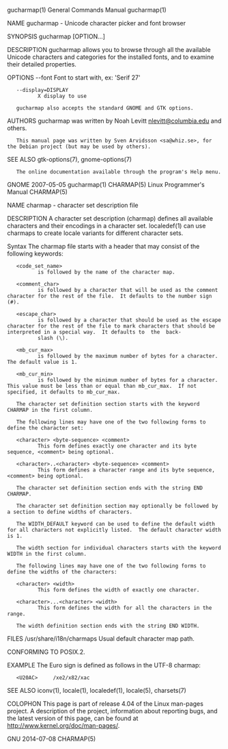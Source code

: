 gucharmap(1)                                                                             General Commands Manual                                                                             gucharmap(1)

NAME
       gucharmap - Unicode character picker and font browser

SYNOPSIS
       gucharmap [OPTION...]

DESCRIPTION
       gucharmap allows you to browse through all the available Unicode characters and categories for the installed fonts, and to examine their detailed properties.

OPTIONS
       --font Font to start with, ex: 'Serif 27'

       --display=DISPLAY
              X display to use

       gucharmap also accepts the standard GNOME and GTK options.

AUTHORS
       gucharmap was written by Noah Levitt <nlevitt@columbia.edu> and others.

       This manual page was written by Sven Arvidsson <sa@whiz.se>, for the Debian project (but may be used by others).

SEE ALSO
       gtk-options(7), gnome-options(7)

       The online documentation available through the program's Help menu.

GNOME                                                                                           2007-05-05                                                                                   gucharmap(1)
CHARMAP(5)                                                                              Linux Programmer's Manual                                                                              CHARMAP(5)

NAME
       charmap - character set description file

DESCRIPTION
       A  character  set  description (charmap) defines all available characters and their encodings in a character set.  localedef(1) can use charmaps to create locale variants for different character
       sets.

   Syntax
       The charmap file starts with a header that may consist of the following keywords:

       <code_set_name>
              is followed by the name of the character map.

       <comment_char>
              is followed by a character that will be used as the comment character for the rest of the file.  It defaults to the number sign (#).

       <escape_char>
              is followed by a character that should be used as the escape character for the rest of the file to mark characters that should be interpreted in a special way.  It defaults to  the  back‐
              slash (\).

       <mb_cur_max>
              is followed by the maximum number of bytes for a character.  The default value is 1.

       <mb_cur_min>
              is followed by the minimum number of bytes for a character.  This value must be less than or equal than mb_cur_max.  If not specified, it defaults to mb_cur_max.

       The character set definition section starts with the keyword CHARMAP in the first column.

       The following lines may have one of the two following forms to define the character set:

       <character> <byte-sequence> <comment>
              This form defines exactly one character and its byte sequence, <comment> being optional.

       <character>..<character> <byte-sequence> <comment>
              This form defines a character range and its byte sequence, <comment> being optional.

       The character set definition section ends with the string END CHARMAP.

       The character set definition section may optionally be followed by a section to define widths of characters.

       The WIDTH_DEFAULT keyword can be used to define the default width for all characters not explicitly listed.  The default character width is 1.

       The width section for individual characters starts with the keyword WIDTH in the first column.

       The following lines may have one of the two following forms to define the widths of the characters:

       <character> <width>
              This form defines the width of exactly one character.

       <character>...<character> <width>
              This form defines the width for all the characters in the range.

       The width definition section ends with the string END WIDTH.

FILES
       /usr/share/i18n/charmaps
              Usual default character map path.

CONFORMING TO
       POSIX.2.

EXAMPLE
       The Euro sign is defined as follows in the UTF-8 charmap:

       <U20AC>     /xe2/x82/xac

SEE ALSO
       iconv(1), locale(1), localedef(1), locale(5), charsets(7)

COLOPHON
       This  page  is  part  of  release  4.04  of  the  Linux  man-pages  project.  A description of the project, information about reporting bugs, and the latest version of this page, can be found at
       http://www.kernel.org/doc/man-pages/.

GNU                                                                                             2014-07-08                                                                                     CHARMAP(5)
